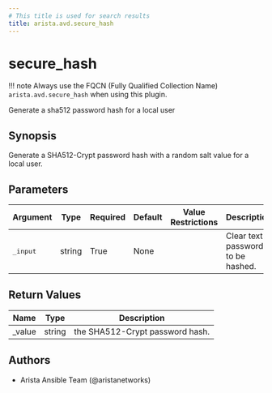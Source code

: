 ```yaml
---
# This title is used for search results
title: arista.avd.secure_hash
---
```

<!--
  ~ Copyright (c) 2023-2024 Arista Networks, Inc.
  ~ Use of this source code is governed by the Apache License 2.0
  ~ that can be found in the LICENSE file.
  -->

# secure_hash

!!! note
    Always use the FQCN (Fully Qualified Collection Name) `arista.avd.secure_hash` when using this plugin.

Generate a sha512 password hash for a local user

## Synopsis

Generate a SHA512-Crypt password hash with a random salt value for a local user.

## Parameters

| Argument | Type | Required | Default | Value Restrictions | Description |
| -------- | ---- | -------- | ------- | ------------------ | ----------- |
| <samp>_input</samp> | string | True | None |  | Clear text password to be hashed. |

## Return Values

| Name | Type | Description |
| ---- | ---- | ----------- |
| _value | string | the SHA512-Crypt password hash. |

## Authors

- Arista Ansible Team (@aristanetworks)
